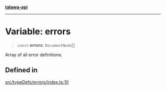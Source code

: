 [**talawa-api**](../../../README.md)

***

# Variable: errors

> `const` **errors**: `DocumentNode`[]

Array of all error definitions.

## Defined in

[src/typeDefs/errors/index.ts:10](https://github.com/Suyash878/talawa-api/blob/e4413cec641a837926071678fed3c7f67234e31e/src/typeDefs/errors/index.ts#L10)
